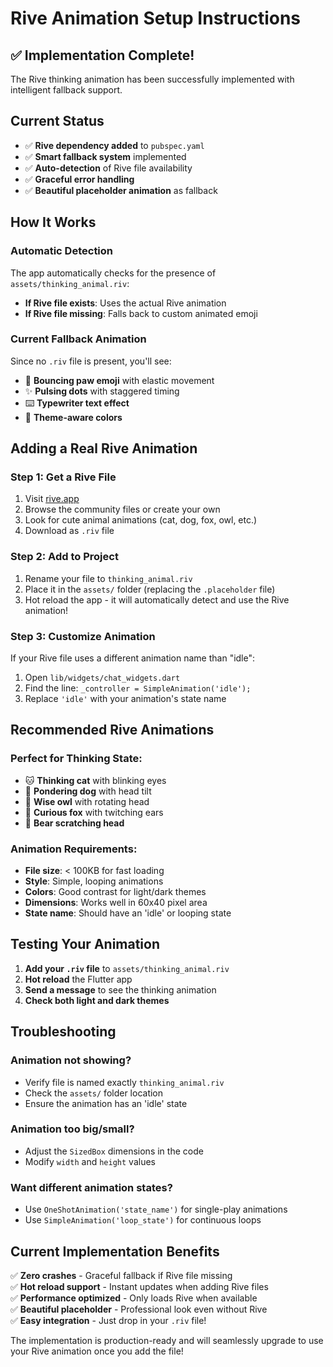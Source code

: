 # Rive Animation Setup Instructions

## ✅ **Implementation Complete!**

The Rive thinking animation has been successfully implemented with intelligent fallback support.

## **Current Status**
- ✅ **Rive dependency added** to `pubspec.yaml`
- ✅ **Smart fallback system** implemented
- ✅ **Auto-detection** of Rive file availability  
- ✅ **Graceful error handling**
- ✅ **Beautiful placeholder animation** as fallback

## **How It Works**

### **Automatic Detection**
The app automatically checks for the presence of `assets/thinking_animal.riv`:
- **If Rive file exists**: Uses the actual Rive animation
- **If Rive file missing**: Falls back to custom animated emoji

### **Current Fallback Animation**
Since no `.riv` file is present, you'll see:
- 🐾 **Bouncing paw emoji** with elastic movement
- ✨ **Pulsing dots** with staggered timing
- ⌨️ **Typewriter text effect**
- 🎨 **Theme-aware colors**

## **Adding a Real Rive Animation**

### **Step 1: Get a Rive File**
1. Visit [rive.app](https://rive.app)
2. Browse the community files or create your own
3. Look for cute animal animations (cat, dog, fox, owl, etc.)
4. Download as `.riv` file

### **Step 2: Add to Project**
1. Rename your file to `thinking_animal.riv`
2. Place it in the `assets/` folder (replacing the `.placeholder` file)
3. Hot reload the app - it will automatically detect and use the Rive animation!

### **Step 3: Customize Animation**
If your Rive file uses a different animation name than "idle":
1. Open `lib/widgets/chat_widgets.dart`
2. Find the line: `_controller = SimpleAnimation('idle');`
3. Replace `'idle'` with your animation's state name

## **Recommended Rive Animations**

### **Perfect for Thinking State:**
- 🐱 **Thinking cat** with blinking eyes
- 🐶 **Pondering dog** with head tilt
- 🦉 **Wise owl** with rotating head
- 🦊 **Curious fox** with twitching ears
- 🐻 **Bear scratching head**

### **Animation Requirements:**
- **File size**: < 100KB for fast loading
- **Style**: Simple, looping animations
- **Colors**: Good contrast for light/dark themes
- **Dimensions**: Works well in 60x40 pixel area
- **State name**: Should have an 'idle' or looping state

## **Testing Your Animation**

1. **Add your `.riv` file** to `assets/thinking_animal.riv`
2. **Hot reload** the Flutter app
3. **Send a message** to see the thinking animation
4. **Check both light and dark themes**

## **Troubleshooting**

### **Animation not showing?**
- Verify file is named exactly `thinking_animal.riv`
- Check the `assets/` folder location
- Ensure the animation has an 'idle' state

### **Animation too big/small?**
- Adjust the `SizedBox` dimensions in the code
- Modify `width` and `height` values

### **Want different animation states?**
- Use `OneShotAnimation('state_name')` for single-play animations
- Use `SimpleAnimation('loop_state')` for continuous loops

## **Current Implementation Benefits**

✅ **Zero crashes** - Graceful fallback if Rive file missing  
✅ **Hot reload support** - Instant updates when adding Rive files  
✅ **Performance optimized** - Only loads Rive when available  
✅ **Beautiful placeholder** - Professional look even without Rive  
✅ **Easy integration** - Just drop in your `.riv` file!

The implementation is production-ready and will seamlessly upgrade to use your Rive animation once you add the file!